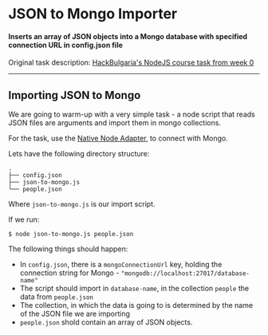# JSON to Mongo Importer

#### Inserts an array of JSON objects into a Mongo database with specified connection URL in config.json file

Original task description: [HackBulgaria's NodeJS course task from week 0](https://github.com/HackBulgaria/NodeJS-1/blob/master/week2/1-JSON-To-Mongo/README.md)

---

## Importing JSON to Mongo

We are going to warm-up with a very simple task - a node script that reads JSON files are arguments and import them in mongo collections.

For the task, use the [Native Node Adapter](https://github.com/mongodb/node-mongodb-native), to connect with Mongo.

Lets have the following directory structure:

```
.
├── config.json
├── json-to-mongo.js
└── people.json
```

Where `json-to-mongo.js` is our import script.

If we run:

```
$ node json-to-mongo.js people.json
```

The following things should happen:

* In `config.json`, there is a `mongoConnectionUrl` key, holding the connection string for Mongo - `"mongodb://localhost:27017/database-name"`
* The script should import in `database-name`, in the collection `people` the data from `people.json`
* The collection, in which the data is going to is determined by the name of the JSON file we are importing
* `people.json` shold contain an array of JSON objects.

